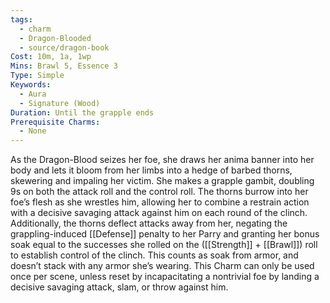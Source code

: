 ```yaml
---
tags:
  - charm
  - Dragon-Blooded
  - source/dragon-book
Cost: 10m, 1a, 1wp
Mins: Brawl 5, Essence 3
Type: Simple
Keywords:
  - Aura
  - Signature (Wood)
Duration: Until the grapple ends
Prerequisite Charms:
  - None
---
```

As the Dragon-Blood seizes her foe, she draws her anima banner into her body and lets it bloom from her limbs into a hedge of barbed thorns, skewering and impaling her victim. She makes a grapple gambit, doubling 9s on both the attack roll and the control roll. The thorns burrow into her foe’s flesh as she wrestles him, allowing her to combine a restrain action with a decisive savaging attack against him on each round of the clinch. Additionally, the thorns deflect attacks away from her, negating the grappling-induced [[Defense]] penalty to her Parry and granting her bonus soak equal to the successes she rolled on the ([[Strength]] + [[Brawl]]) roll to establish control of the clinch. This counts as soak from armor, and doesn’t stack with any armor she’s wearing. This Charm can only be used once per scene, unless reset by incapacitating a nontrivial foe by landing a decisive savaging attack, slam, or throw against him.